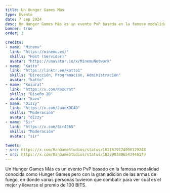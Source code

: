 ```yaml
---
title: Un Hunger Games Más
type: Evento
date: 7 sep 2024
desc: Un Hunger Games Más es un evento PvP basado en la famosa modalidad conocida como Hunger Games pero con la gran adición de las armas de fuego.
banner: true
order: 3

credits:
- name: "Minemu"
  link: "https://minemu.es/"
  skills: "Host (Servidor)"
  avatar: "https://unavatar.io/x/MinemuNetwork"
- name: "Katto"
  link: "https://linktr.ee/katto1"
  skills: "Dirección, Programación, Administración"
  avatar: "katto"
- name: "Kozurat"
  link: "https://x.com/Kozurat"
  skills: "Diseño 2D"
  avatar: "kozu"
- name: "Dizzy"
  link: "https://x.com/JuanXDC4D"
  skills: "Moderación"
  avatar: "dizzy"
- name: "Sir"
  link: "https://x.com/Sir4565"
  skills: "Moderación"
  avatar: "sir"

tweets:
- src: https://x.com/BanGameStudios/status/1821629174098129248
- src: https://x.com/BanGameStudios/status/1827903806543446179
---
```

Un Hunger Games Más es un evento PvP basado en la famosa modalidad conocida como Hunger Games pero con la gran adición de las armas de fuego, en donde varias personas tuvieron que combatir para ver cual es el mejor y llevarse el premio de 100 BITS.